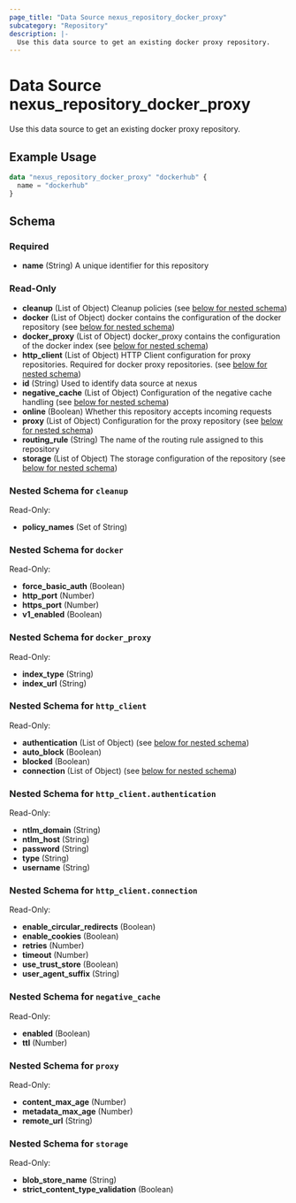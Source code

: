 ```yaml
---
page_title: "Data Source nexus_repository_docker_proxy"
subcategory: "Repository"
description: |-
  Use this data source to get an existing docker proxy repository.
---
```

# Data Source nexus_repository_docker_proxy
Use this data source to get an existing docker proxy repository.
## Example Usage
```terraform
data "nexus_repository_docker_proxy" "dockerhub" {
  name = "dockerhub"
}
```
<!-- schema generated by tfplugindocs -->
## Schema

### Required

- **name** (String) A unique identifier for this repository

### Read-Only

- **cleanup** (List of Object) Cleanup policies (see [below for nested schema](#nestedatt--cleanup))
- **docker** (List of Object) docker contains the configuration of the docker repository (see [below for nested schema](#nestedatt--docker))
- **docker_proxy** (List of Object) docker_proxy contains the configuration of the docker index (see [below for nested schema](#nestedatt--docker_proxy))
- **http_client** (List of Object) HTTP Client configuration for proxy repositories. Required for docker proxy repositories. (see [below for nested schema](#nestedatt--http_client))
- **id** (String) Used to identify data source at nexus
- **negative_cache** (List of Object) Configuration of the negative cache handling (see [below for nested schema](#nestedatt--negative_cache))
- **online** (Boolean) Whether this repository accepts incoming requests
- **proxy** (List of Object) Configuration for the proxy repository (see [below for nested schema](#nestedatt--proxy))
- **routing_rule** (String) The name of the routing rule assigned to this repository
- **storage** (List of Object) The storage configuration of the repository (see [below for nested schema](#nestedatt--storage))

<a id="nestedatt--cleanup"></a>
### Nested Schema for `cleanup`

Read-Only:

- **policy_names** (Set of String)


<a id="nestedatt--docker"></a>
### Nested Schema for `docker`

Read-Only:

- **force_basic_auth** (Boolean)
- **http_port** (Number)
- **https_port** (Number)
- **v1_enabled** (Boolean)


<a id="nestedatt--docker_proxy"></a>
### Nested Schema for `docker_proxy`

Read-Only:

- **index_type** (String)
- **index_url** (String)


<a id="nestedatt--http_client"></a>
### Nested Schema for `http_client`

Read-Only:

- **authentication** (List of Object) (see [below for nested schema](#nestedobjatt--http_client--authentication))
- **auto_block** (Boolean)
- **blocked** (Boolean)
- **connection** (List of Object) (see [below for nested schema](#nestedobjatt--http_client--connection))

<a id="nestedobjatt--http_client--authentication"></a>
### Nested Schema for `http_client.authentication`

Read-Only:

- **ntlm_domain** (String)
- **ntlm_host** (String)
- **password** (String)
- **type** (String)
- **username** (String)


<a id="nestedobjatt--http_client--connection"></a>
### Nested Schema for `http_client.connection`

Read-Only:

- **enable_circular_redirects** (Boolean)
- **enable_cookies** (Boolean)
- **retries** (Number)
- **timeout** (Number)
- **use_trust_store** (Boolean)
- **user_agent_suffix** (String)



<a id="nestedatt--negative_cache"></a>
### Nested Schema for `negative_cache`

Read-Only:

- **enabled** (Boolean)
- **ttl** (Number)


<a id="nestedatt--proxy"></a>
### Nested Schema for `proxy`

Read-Only:

- **content_max_age** (Number)
- **metadata_max_age** (Number)
- **remote_url** (String)


<a id="nestedatt--storage"></a>
### Nested Schema for `storage`

Read-Only:

- **blob_store_name** (String)
- **strict_content_type_validation** (Boolean)


